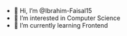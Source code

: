 - 👋 Hi, I’m @Ibrahim-Faisal15
- 👀 I’m interested in Computer Science
- 🌱 I’m currently learning Frontend

<!---
Ibrahim-Faisal15/Ibrahim-Faisal15 is a ✨ special ✨ repository because its `README.md` (this file) appears on your GitHub profile.
You can click the Preview link to take a look at your changes.
--->
